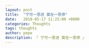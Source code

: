 ```yaml
---
layout: post
title:  "宁可一思进 莫在一思停"
date:   2018-05-17 11:25:00 +0800
categories: Thoughts
tags: thoughts
author: pepe
description: 『 宁可一思进 莫在一思停 』
---
```


